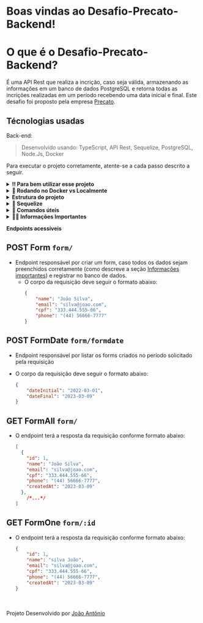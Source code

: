 # Boas vindas ao Desafio-Precato-Backend!

# O que é o Desafio-Precato-Backend?

É uma API Rest que realiza a incrição, caso seja válida, armazenando as informações em um banco de dados PostgreSQL e retorna todas as incrições realizadas em um período recebendo uma data inicial e final. Este desafio foi proposto pela empresa [Precato](https://www.linkedin.com/company/precato/).

## Técnologias usadas

Back-end:
> Desenvolvido usando: TypeScript, API Rest, Sequelize, PostgreSQL, Node.Js, Docker

Para executar o projeto corretamente, atente-se a cada passo descrito a seguir.

<details>
  <summary><strong>‼️ Para bem utilizar esse projeto</strong></summary><br />

  1. Clone o repositório
  - Utilize o comando: `git clone git@github.com:JoaopSilvaa/Desafio-Precato-Backend.git`<br />
  2. Acesse a pasta do projeto
  - Acesse a pasta Desafio-Precato-Backend com `cd Desafio-Precato-Backend`;<br />
  3. Crie uma nova branch a partir da main
  - Verifique se você está na branch `main`
    * Exemplo: `git branch`
  - Se não estiver, mude para a branch `main`
    * Exemplo: `git checkout main`
  - Crie a branch
    * Exemplo: `git checkout -b joaozinho-desafio-precato-backend`<br />
  4. Instale as dependências gerais do projeto 
  - npm install <br />
  5. Inicialize o projeto da forma que quiser(via docker ou localmente) e acesse os endpoints disponíveis com um aplicativo como o [Postman](https://www.postman.com/downloads/)

</details>

<details>
  <summary><strong>🐳 Rodando no Docker vs Localmente</strong></summary><br />
  
  ## Com Docker
 

  > Rode os serviços `backend` e `db` com o comando `npm run compose:up`.
  - Lembre-se de parar o `postgres` se estiver usando localmente na porta padrão (`5432`), ou adapte, caso queria fazer uso da aplicação em containers
  - Esses serviços irão inicializar um container chamado `backend` e outro chamado `db`.
  - A partir daqui você pode rodar acessar as rotas disponíveis em um aplicativo como o [Postman](https://www.postman.com/downloads/).

---
  
  ## Sem Docker
  
  > Instale as dependências com `npm install`

  ✨ **Dica:** Para rodar o projeto desta forma, obrigatoriamente você deve ter o `node` instalado em seu computador, um Banco de Dados `Postgres` e configurar o arquivo `.env`.

</details>

<details>
<summary><strong> Estrutura do projeto</strong></summary><br />

O projeto é composto de 3 entidades importantes para sua estrutura:

1️⃣ **Banco de dados:**
  - Contém um container docker PostgreSQL já configurado no docker-compose através de um serviço definido como `db`.
  - Tem o papel de fornecer dados para o serviço de _backend_.

2️⃣ **Back-end:**
 - Deve rodar na porta `3001` do localhost;
 - A aplicação é inicializada a partir do arquivo `./backend/src/server.ts`;

4️⃣ **Docker:**
  - O `docker-compose` tem a responsabilidade de unir todos os serviços conteinerizados (backend e db) e subir o projeto completo com o comando `npm run compose:up`;
  - O serviço backend tem sua `Dockerfile` corretamente configurada em suas raízes (`./back-end`), tornando possível a inicialização da aplicação;

</details>

<details id='sequelize'>
  <summary><strong>🎲 Sequelize</strong></summary>
  <br/>

  ⚠️ O `package.json` do diretório `./backend` contém um script `db:reset` que é responsável por "dropar" o banco, recriar e executar as _migrations_ . Você pode executá-lo com o commando `npm run db:reset` na raíz do diretório backend se por algum motivo precisar recriar a base de dados;


  ⚠️ Quaisquer execução referente ao sequelize-cli deve ser realizada dentro do diretório `./backend`.

  ⚠️ **O sequelize já foi inicializado, portanto NÃO é necessário executar o `sequelize init` novamente**

</details>

<details>
  <summary><strong> 👀 Comandos úteis </strong></summary><br />

  - Assim que você baixar o projeto rode o comando `npm install` na pasta raiz do projeto para **instalar as dependências gerais do projeto**;
  - Após a instalação, você pode executar `npm run compose:up` para subir os containers da aplicação, aguardar que todos estejam saudáveis e startados, podendo assim acessar o endereço `localhost:3001` em algum aplicativo como o [Postman](https://www.postman.com/downloads/) de sua preferência.
  - Você pode **subir ou descer uma aplicação do compose**, utilizando `npm run` com os scripts `compose:up`, `compose:down`;
  - Os comando de _compose_ anteriores estão configurados para executar o _docker-compose_ com o terminal desanexado (detached mode `-d`). Caso queira acompanhar os logs de um serviço em tempo real pelo terminal, basta executar `npm run logs [nome_do_servico]` onde _nome_do_servico_ é opcional e pode receber os serviços _backend_ ou _db_
</details>

<details>
  <summary id="infos"><strong> 👨‍💻 Informações Importantes </strong></summary><br />

  - Para conseguir criar um form_answer você precisa:
    * Colocar um <b>name</b> com pelo menos 3 caracteres;
    * Um <b>email</b> válido no formato: usuario@servico.com;
    * Um <b>cpf</b> com pelo menos 11 caracteres;
    * Um <b>phone</b> com pelo menos 11 caracteres;

  - Para ver o relatório com os forms cadastrados:
    * Você precisa colocar um <b>dateInitial</b> no formato: YYYY-MM-DD e/ou um <b>dateFinal</b> no formato YYYY-MM-DD;
</details>

<strong> Endpoints acessíveis</strong><br />

## POST Form `form/`
* Endpoint responsável por criar um form, caso todos os dados sejam preenchidos corretamente (como descreve a seção <a href="#infos">Informações importantes</a>) e registrar no banco de dados.
  - O corpo da requisição deve seguir o formato abaixo:
    ```json
    {
        "name": "João Silva",
        "email": "silva@joao.com",
        "cpf": "333.444.555-66",
        "phone": "(44) 56666-7777"
    }
    ```

## POST FormDate `form/formdate`
* Endpoint responsável por listar os forms criados no período solicitado pela requisição
- O corpo da requisição deve seguir o formato abaixo:
    ```json
    {
        "dateInitial": "2022-03-01",
        "dateFinal": "2023-03-09"
    }
    ```


## GET FormAll `form/`
- O endpoint terá a resposta da requisição conforme formato abaixo:
    ```json
    [
      {
        "id": 1,
        "name": "João Silva",
        "email": "silva@joao.com",
        "cpf": "333.444.555-66",
        "phone": "(44) 56666-7777",
        "createdAt": "2023-03-09"
      },
        /*...*/
    ]
    ```

## GET FormOne `form/:id`
- O endpoint terá a resposta da requisição conforme formato abaixo:
    ```json
    {
        "id": 1,
        "name": "silva João",
        "email": "silva@joao.com",
        "cpf": "333.444.555-66",
        "phone": "(44) 56666-7777",
        "createdAt": "2023-03-09"
    }
    ```

  
<br /><br />
Projeto Desenvolvido por [João Antônio](https://github.com/JoaopSilvaa)

